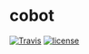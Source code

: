 # cobot

[![Travis](https://img.shields.io/travis/biocad/cobot.svg)](https://travis-ci.org/less-wrong/cobot)
[![license](https://img.shields.io/github/license/biocad/cobot.svg)]()
